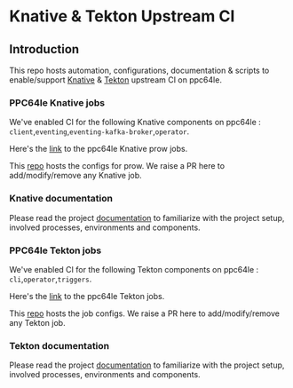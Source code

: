 # Knative & Tekton Upstream CI

## Introduction
This repo hosts automation, configurations, documentation &amp; scripts to enable/support [Knative](https://knative.dev) &amp; [Tekton](https://tekton.dev) upstream CI on ppc64le.

### PPC64le Knative jobs
We've enabled CI for the following Knative components on ppc64le : 
`client`,`eventing`,`eventing-kafka-broker`,`operator`.

Here's the [link](https://prow.ppc64le-cloud.cis.ibm.net/?job=knative-*) to the ppc64le Knative prow jobs. 

This [repo](https://github.com/ppc64le-cloud/test-infra) hosts the configs for prow. We raise a PR here to add/modify/remove any Knative job.

### Knative documentation
Please read the project [documentation](./docs/knative/README.md) to familiarize with the project setup, involved processes, environments and components.

### PPC64le Tekton jobs
We've enabled CI for the following Tekton components on ppc64le : 
`cli`,`operator`,`triggers`.

Here's the [link](https://dashboard.dogfooding.tekton.dev/#/namespaces/bastion-p/pipelineruns) to the ppc64le Tekton jobs. 

This [repo](https://github.com/tektoncd/plumbing) hosts the job configs. We raise a PR here to add/modify/remove any Tekton job.

### Tekton documentation
Please read the project [documentation](./docs/tekton/README.md) to familiarize with the project setup, involved processes, environments and components.